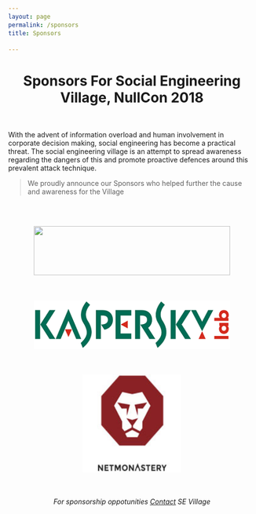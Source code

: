```yaml
---
layout: page
permalink: /sponsors
title: Sponsors

---
```


<center><h1>Sponsors For Social Engineering Village, NullCon 2018</h1></center><br>

With the advent of information overload and human involvement in corporate decision making, social engineering has become a practical threat. The social engineering village is an attempt to spread awareness regarding the dangers of this and promote proactive defences around this prevalent attack technique. 

> We proudly announce our Sponsors who helped further the cause and awareness for the Village



<center><br /><br />

<a href="https://www.smokescreen.io/" target="_blank"><img src="https://www.smokescreen.io/wp-content/uploads/2016/04/logo7-1.png" height="100" width="400" /></a><br /><br /><br />

<a href="https://www.kaspersky.co.in/" target="_blank"><img src="Kaspersky_Lab_logo.png" height="100" width="400" /></a><br /><br /><br />

<a href="https://www.dnif.it/" target="_blank"><img src="netmonastery.jpg" height="200" width="200" /></a><br /><br /><br />


</center>


<center><i>For sponsorship oppotunities <u><a href='mailto:sevillagenullcon@gmail.com'>Contact</a></u> SE Village</i></center>
